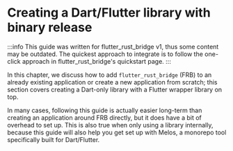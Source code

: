 # Creating a Dart/Flutter library with binary release

:::info
This guide was written for flutter_rust_bridge v1, thus some content may be outdated.
The quickest approach to integrate is to follow the one-click approach in flutter_rust_bridge's quickstart page.
:::

In this chapter, we discuss how to add `flutter_rust_bridge` (FRB)
to an already existing application or create a new application from scratch;
this section covers creating a Dart-only library with a Flutter wrapper library on top.

In many cases, following this guide is actually easier long-term than creating
an application around FRB directly, but it does have a bit of overhead to set up.
This is also true when only using a library internally, because this guide will
also help you get set up with Melos, a monorepo tool specifically built for Dart/Flutter.
